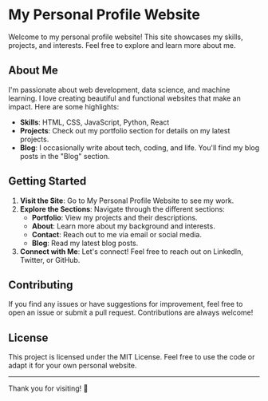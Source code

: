 # My Personal Profile Website

Welcome to my personal profile website! This site showcases my skills, projects, and interests. Feel free to explore and learn more about me.

## About Me

I'm passionate about web development, data science, and machine learning. I love creating beautiful and functional websites that make an impact. Here are some highlights:

- **Skills**: HTML, CSS, JavaScript, Python, React
- **Projects**: Check out my portfolio section for details on my latest projects.
- **Blog**: I occasionally write about tech, coding, and life. You'll find my blog posts in the "Blog" section.

## Getting Started

1. **Visit the Site**: Go to My Personal Profile Website to see my work.
2. **Explore the Sections**: Navigate through the different sections:
   - **Portfolio**: View my projects and their descriptions.
   - **About**: Learn more about my background and interests.
   - **Contact**: Reach out to me via email or social media.
   - **Blog**: Read my latest blog posts.
3. **Connect with Me**: Let's connect! Feel free to reach out on LinkedIn, Twitter, or GitHub.

## Contributing

If you find any issues or have suggestions for improvement, feel free to open an issue or submit a pull request. Contributions are always welcome!

## License

This project is licensed under the MIT License. Feel free to use the code or adapt it for your own personal website.

---

Thank you for visiting! 🚀
